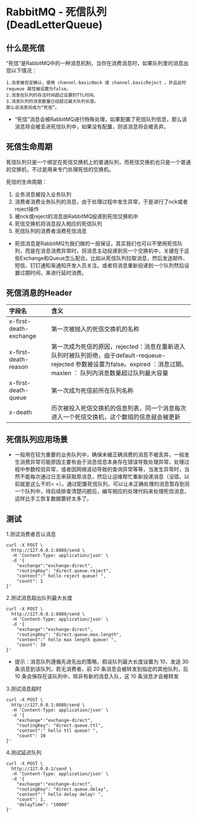# RabbitMQ - 死信队列(DeadLetterQueue)
## 什么是死信
“死信”是RabbitMQ中的一种消息机制，当你在消费消息时，如果队列里的消息出现以下情况：

    1.消息被否定确认，使用 channel.basicNack 或 channel.basicReject ，并且此时requeue 属性被设置为false。
    2.消息在队列的存活时间超过设置的TTL时间。
    3.消息队列的消息数量已经超过最大队列长度。
    那么该消息将成为“死信”。

* “死信”消息会被RabbitMQ进行特殊处理，如果配置了死信队列信息，那么该消息将会被丢进死信队列中，如果没有配置，则该消息将会被丢弃。

## 死信生命周期
死信队列只是一个绑定在死信交换机上的普通队列，而死信交换机也只是一个普通的交换机，不过是用来专门处理死信的交换机。

死信的生命周期：

1. 业务消息被投入业务队列
2. 消费者消费业务队列的消息，由于处理过程中发生异常，于是进行了nck或者reject操作
3. 被nck或reject的消息由RabbitMQ投递到死信交换机中
4. 死信交换机将消息投入相应的死信队列
5. 死信队列的消费者消费死信消息
* 死信消息是RabbitMQ为我们做的一层保证，其实我们也可以不使用死信队列，而是在消息消费异常时，将消息主动投递到另一个交换机中，关键在于这些Exchange和Queue怎么配合。比如从死信队列拉取消息，然后发送邮件、短信、钉钉通知来通知开发人员关注。或者将消息重新投递到一个队列然后设置过期时间，来进行延时消费。

## 死信消息的Header
|字段名|含义|
|:-|:-|
|x-first-death-exchange|第一次被抛入的死信交换机的名称|
|x-first-death-reason|第一次成为死信的原因，rejected：消息在重新进入队列时被队列拒绝，由于default-requeue-rejected 参数被设置为false。expired ：消息过期。maxlen ： 队列内消息数量超过队列最大容量|
|x-first-death-queue|第一次成为死信前所在队列名称|
|x-death|历次被投入死信交换机的信息列表，同一个消息每次进入一个死信交换机，这个数组的信息就会被更新|

## 死信队列应用场景
* 一般用在较为重要的业务队列中，确保未被正确消费的消息不被丢弃，一般发生消费异常可能原因主要有由于消息信息本身存在错误导致处理异常，处理过程中参数校验异常，或者因网络波动导致的查询异常等等，当发生异常时，当然不能每次通过日志来获取原消息，然后让运维帮忙重新投递消息（没错，以前就是这么干的= =）。通过配置死信队列，可以让未正确处理的消息暂存到另一个队列中，待后续排查清楚问题后，编写相应的处理代码来处理死信消息，这样比手工恢复数据要好太多了。

## 测试
1.测试消费者否认消息

    curl -X POST \
      http://127.0.0.1:8080/send \
      -H 'Content-Type: application/json' \
      -d '{
        "exchange":"exchange-direct",
        "routingKey": "direct.queue.reject",
        "content":" hello reject queue! ",
        "count": 1
    }'
2.测试消息超出队列最大长度

    curl -X POST \
      http://127.0.0.1:8080/send \
      -H 'Content-Type: application/json' \
      -d '{
        "exchange":"exchange-direct",
        "routingKey": "direct.queue.max.length",
        "content":" hello max length queue! ",
        "count": 30
    }'
* 提示：消息队列遵循先进先出的策略，假设队列最大长度设置为 10，发送 30 条消息到该队列，若无消费者，前 20 条消息会被转发到指定的其他队列，后 10 条会保存在该队列中，除非有新的消息入队，这 10 条消息才会被转发

3.测试消息超时

    curl -X POST \
      http://127.0.0.1:8080/send \
      -H 'Content-Type: application/json' \
      -d '{
        "exchange":"exchange-direct",
        "routingKey": "direct.queue.ttl",
        "content":" hello ttl queue! ",
        "count": 10
    }'
    
4.测试延迟队列

    curl -X POST \
      http://127.0.0.1/send \
      -H 'Content-Type: application/json' \
      -d '{
        "exchange":"exchange-direct",
        "routingKey": "direct.queue.delay",
        "content":" hello delay delay! ",
        "count": 1,
        "delayTime": "10000"
    }'